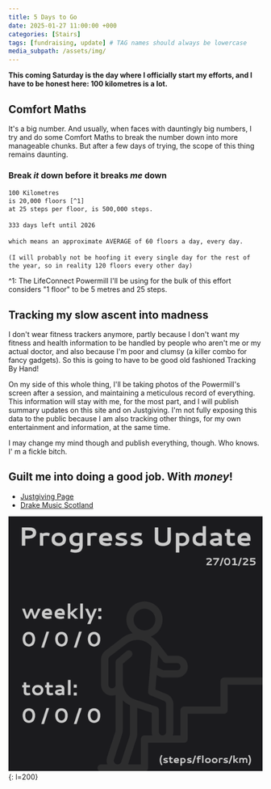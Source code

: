 ```yaml
---
title: 5 Days to Go
date: 2025-01-27 11:00:00 +000
categories: [Stairs]
tags: [fundraising, update] # TAG names should always be lowercase
media_subpath: /assets/img/
---
```


**This coming Saturday is the day where I officially start my efforts, and I have to be honest here: 100 kilometres is a lot.**

## Comfort Maths
It's a big number. And usually, when faces with dauntingly big numbers, I try and do some Comfort Maths to break the number down into more manageable chunks. But after a few days of trying, the scope of this thing remains daunting.

### Break *it* down before it breaks *me* down

```
100 Kilometres
is 20,000 floors [^1]
at 25 steps per floor, is 500,000 steps.

333 days left until 2026

which means an approximate AVERAGE of 60 floors a day, every day.

(I will probably not be hoofing it every single day for the rest of the year, so in reality 120 floors every other day)
```
^1: The LifeConnect Powermill I'll be using for the bulk of this effort considers "1 floor" to be 5 metres and 25 steps.

## Tracking my slow ascent into madness
I don't wear fitness trackers anymore, partly because I don't want my fitness and health information to be handled by people who aren't me or my actual doctor, and also because I'm poor and clumsy (a killer combo for fancy gadgets). So this is going to have to be good old fashioned Tracking By Hand! 

On my side of this whole thing, I'll be taking photos of the Powermill's screen after a session, and maintaining a meticulous record of everything. This information will stay with me, for the most part, and I will publish summary updates on this site and on Justgiving. I'm not fully exposing this data to the public because I am also tracking other things, for my own entertainment and information, at the same time.

I may change my mind though and publish everything, though. Who knows. I' m a fickle bitch.

## Guilt me into doing a good job. With *money*!
- [Justgiving Page](https://www.justgiving.com/page/stairstospace)
- [Drake Music Scotland](https://www.drakemusicscotland.org)

![Starting at Zero](/assets/img/update/0127StairsUpdate.png "Starting at Zero"){: l=200}

